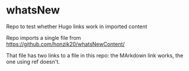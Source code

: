 # whatsNew
Repo to test whether Hugo links work in imported content

Repo imports a single file from https://github.com/honzik20/whatsNewContent/

That file has two links to a file in this repo: the MArkdown link works, the one using ref doesn't.
